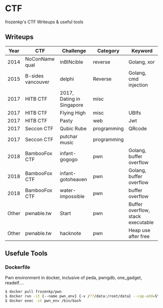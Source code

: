 # CTF

frozenkp's CTF Writeups & useful tools

## Writeups

| Year  | CTF               | Challenge                 | Category    | Keyword                           |
| ----- | ----------------- | ------------------------- | ----------- | --------------------------------- |
| 2014  | NoConName qual    | inBINcible                | reverse     | Golang, xor                       |
| 2015  | B-sides vancouver | delphi                    | Reverse     | Golang, cmd injection             |
| 2017  | HITB CTF          | 2017, Dating in Singapore | misc        |                                   |
| 2017  | HITB CTF          | Flying High               | misc        | UBIfs                             |
| 2017  | HITB CTF          | Pasty                     | web         | Jwt                               |
| 2017  | Seccon CTF        | Qubic Rube                | programming | QRcode                            |
| 2017  | Seccon CTF        | putchar music             | programming |                                   |
| 2018  | BambooFox CTF     | infant-gogogo             | pwn         | Golang, buffer overflow           |
| 2018  | BambooFox CTF     | infant-gotoheaven         | pwn         | Golang, buffer overflow           |
| 2018  | BambooFox CTF     | water-impossible          | pwn         | buffer overflow                   |
| Other | pwnable.tw        | Start                     | pwn         | Buffer overflow, stack executable |
| Other | pwnable.tw        | hacknote                  | pwn         | Heap use after free               |

## Usefule Tools

### Dockerfile

Pwn environment in docker, inclusive of peda, pwngdb, one_gadget, readelf….

```bash
$ docker pull frozenkp/pwn
$ docker run -it {--name pwn_env} {-v /??/data:/root/data} --cap-add=SYS_PTRACE --security-opt seccomp=unconfined frozenkp/pwn /bin/bash
$ docker exec -it pwn_env /bin/bash
```

